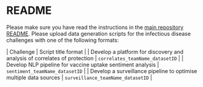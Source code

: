 # README

Please make sure you have read the instructions in the [main repository README](../README.md).
Please upload data generation scripts for the infectious disease challenges with one of the following formats:

| Challenge | Script title format |
| Develop a platform for discovery and analysis of correlates of protection | `correlates_teamName_datasetID` |
| Develop NLP pipeline for vaccine uptake sentiment analysis | `sentiment_teamName_datasetID` |
| Develop a surveillance pipeline to optimise multiple data sources | `surveillance_teamName_datasetID` |
